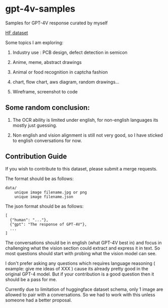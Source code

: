 # gpt-4v-samples
Samples for GPT-4V response curated by myself

[HF dataset](https://huggingface.co/datasets/theblackcat102/gpt-4v-eval-samples)

Some topics I am exploring:

1. Industry use : PCB design, defect detection in semicon

2. Anime, meme, abstract drawings

3. Animal or food recognition in captcha fashion

4. chart, flow chart, aws diagram, random drawings...

5. Wireframe, screenshot to code

## Some random conclusion:

1. The OCR ability is limited under english, for non-english languages its mostly just guessing.

2. Non english and vision alignment is still not very good, so I have sticked to english conversations for now.

## Contribution Guide

If you wish to contribute to this dataset, please submit a merge requests.

The format should be as follows:

```
data/
    unique image filename.jpg or png
    unique image filename.json
```

The json format should be as follows:

```
[
  {"human": "..."},
  {"gpt": "The response of GPT-4V"},
  ...
]
```

The conversations should be in english (what GPT-4V best in) and focus in challenging what the vision section could extract and express it in text. So most questions should start with probing what the vision model can see.

I don't prefer asking any questions which requires language reasoning ( example:  give me ideas of XXX ) cause its already pretty good in the original GPT-4 model. But if your contribution is a good question then it should be a pass for me.

Currently due to limitation of huggingface dataset schema, only 1 image are allowed to pair with a conversations. So we had to work with this unless someone had a better proposal.
